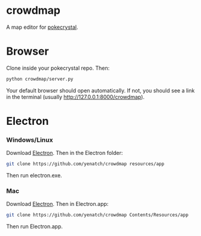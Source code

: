 # crowdmap

A map editor for [pokecrystal].


# Browser

Clone inside your pokecrystal repo. Then:

```bash
python crowdmap/server.py
```

Your default browser should open automatically. If not, you should see a link in the terminal (usually http://127.0.0.1:8000/crowdmap).


# Electron

### Windows/Linux

Download [Electron]. Then in the Electron folder:

```bash
git clone https://github.com/yenatch/crowdmap resources/app
```

Then run electron.exe.

### Mac

Download [Electron]. Then in Electron.app:

```bash
git clone https://github.com/yenatch/crowdmap Contents/Resources/app
```

Then run Electron.app.


[pokecrystal]: https://github.com/pret/pokecrystal
[Electron]: https://electron.atom.io
